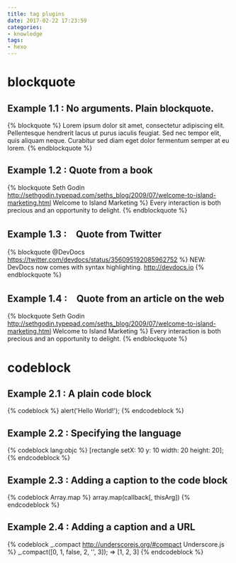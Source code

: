```yaml
---
title: tag plugins
date: 2017-02-22 17:23:59
categories:
- knowledge
tags:
- hexo
---
```


# blockquote

## Example 1.1 : No arguments. Plain blockquote.

{% blockquote %}
Lorem ipsum dolor sit amet, consectetur adipiscing elit. Pellentesque hendrerit lacus ut purus iaculis feugiat. Sed nec tempor elit, quis aliquam neque. Curabitur sed diam eget dolor fermentum semper at eu lorem.
{% endblockquote %}

## Example 1.2 : Quote from a book

{% blockquote Seth Godin http://sethgodin.typepad.com/seths_blog/2009/07/welcome-to-island-marketing.html Welcome to Island Marketing %}
Every interaction is both precious and an opportunity to delight.
{% endblockquote %}

## Example 1.3 :　Quote from Twitter

{% blockquote @DevDocs https://twitter.com/devdocs/status/356095192085962752 %}
NEW: DevDocs now comes with syntax highlighting. http://devdocs.io
{% endblockquote %}

## Example 1.4 :　Quote from an article on the web

{% blockquote Seth Godin http://sethgodin.typepad.com/seths_blog/2009/07/welcome-to-island-marketing.html Welcome to Island Marketing %}
Every interaction is both precious and an opportunity to delight.
{% endblockquote %}

# codeblock

## Example 2.1 : A plain code block

{% codeblock %}
alert('Hello World!');
{% endcodeblock %}

## Example 2.2 : Specifying the language

{% codeblock lang:objc %}
[rectangle setX: 10 y: 10 width: 20 height: 20];
{% endcodeblock %}

## Example 2.3 : Adding a caption to the code block

{% codeblock Array.map %}
array.map(callback[, thisArg])
{% endcodeblock %}

## Example 2.4 : Adding a caption and a URL

{% codeblock _.compact http://underscorejs.org/#compact Underscore.js %}
_.compact([0, 1, false, 2, '', 3]);
=> [1, 2, 3]
{% endcodeblock %}

